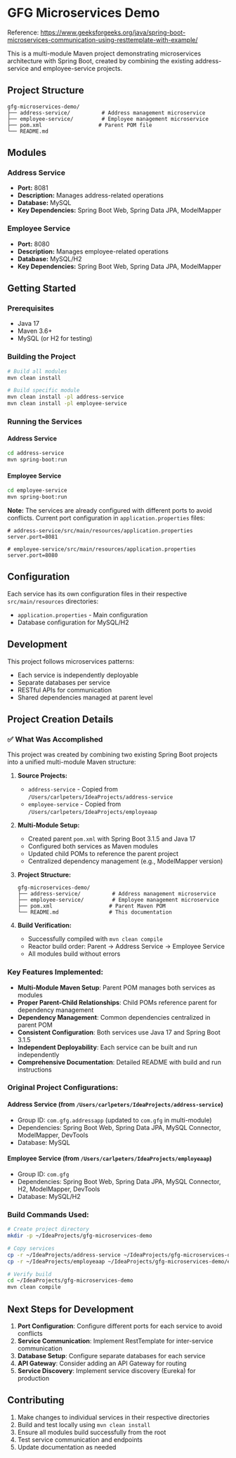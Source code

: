 # GFG Microservices Demo
Reference: https://www.geeksforgeeks.org/java/spring-boot-microservices-communication-using-resttemplate-with-example/

This is a multi-module Maven project demonstrating microservices architecture with Spring Boot, created by combining the existing address-service and employee-service projects.

## Project Structure

```
gfg-microservices-demo/
├── address-service/          # Address management microservice
├── employee-service/         # Employee management microservice
├── pom.xml                  # Parent POM file
└── README.md
```

## Modules

### Address Service
- **Port:** 8081
- **Description:** Manages address-related operations
- **Database:** MySQL
- **Key Dependencies:** Spring Boot Web, Spring Data JPA, ModelMapper

### Employee Service  
- **Port:** 8080
- **Description:** Manages employee-related operations
- **Database:** MySQL/H2
- **Key Dependencies:** Spring Boot Web, Spring Data JPA, ModelMapper

## Getting Started

### Prerequisites
- Java 17
- Maven 3.6+
- MySQL (or H2 for testing)

### Building the Project
```bash
# Build all modules
mvn clean install

# Build specific module
mvn clean install -pl address-service
mvn clean install -pl employee-service
```

### Running the Services

#### Address Service
```bash
cd address-service
mvn spring-boot:run
```

#### Employee Service  
```bash
cd employee-service
mvn spring-boot:run
```

**Note:** The services are already configured with different ports to avoid conflicts. Current port configuration in `application.properties` files:

```properties
# address-service/src/main/resources/application.properties
server.port=8081

# employee-service/src/main/resources/application.properties
server.port=8080
```

## Configuration

Each service has its own configuration files in their respective `src/main/resources` directories:
- `application.properties` - Main configuration
- Database configuration for MySQL/H2

## Development

This project follows microservices patterns:
- Each service is independently deployable
- Separate databases per service
- RESTful APIs for communication
- Shared dependencies managed at parent level

## Project Creation Details

### ✅ What Was Accomplished

This project was created by combining two existing Spring Boot projects into a unified multi-module Maven structure:

1. **Source Projects:**
   - `address-service` - Copied from `/Users/carlpeters/IdeaProjects/address-service`
   - `employee-service` - Copied from `/Users/carlpeters/IdeaProjects/employeaap`

2. **Multi-Module Setup:**
   - Created parent `pom.xml` with Spring Boot 3.1.5 and Java 17
   - Configured both services as Maven modules
   - Updated child POMs to reference the parent project
   - Centralized dependency management (e.g., ModelMapper version)

3. **Project Structure:**
   ```
   gfg-microservices-demo/
   ├── address-service/          # Address management microservice
   ├── employee-service/         # Employee management microservice  
   ├── pom.xml                  # Parent Maven POM
   └── README.md                # This documentation
   ```

4. **Build Verification:**
   - Successfully compiled with `mvn clean compile`
   - Reactor build order: Parent → Address Service → Employee Service
   - All modules build without errors

### Key Features Implemented:

- **Multi-Module Maven Setup**: Parent POM manages both services as modules
- **Proper Parent-Child Relationships**: Child POMs reference parent for dependency management
- **Dependency Management**: Common dependencies centralized in parent POM
- **Consistent Configuration**: Both services use Java 17 and Spring Boot 3.1.5
- **Independent Deployability**: Each service can be built and run independently
- **Comprehensive Documentation**: Detailed README with build and run instructions

### Original Project Configurations:

#### Address Service (from `/Users/carlpeters/IdeaProjects/address-service`)
- Group ID: `com.gfg.addressapp` (updated to `com.gfg` in multi-module)
- Dependencies: Spring Boot Web, Spring Data JPA, MySQL Connector, ModelMapper, DevTools
- Database: MySQL

#### Employee Service (from `/Users/carlpeters/IdeaProjects/employeaap`)
- Group ID: `com.gfg`
- Dependencies: Spring Boot Web, Spring Data JPA, MySQL Connector, H2, ModelMapper, DevTools  
- Database: MySQL/H2

### Build Commands Used:

```bash
# Create project directory
mkdir -p ~/IdeaProjects/gfg-microservices-demo

# Copy services
cp -r ~/IdeaProjects/address-service ~/IdeaProjects/gfg-microservices-demo/
cp -r ~/IdeaProjects/employeaap ~/IdeaProjects/gfg-microservices-demo/employee-service

# Verify build
cd ~/IdeaProjects/gfg-microservices-demo
mvn clean compile
```

## Next Steps for Development

1. **Port Configuration**: Configure different ports for each service to avoid conflicts
2. **Service Communication**: Implement RestTemplate for inter-service communication
3. **Database Setup**: Configure separate databases for each service
4. **API Gateway**: Consider adding an API Gateway for routing
5. **Service Discovery**: Implement service discovery (Eureka) for production

## Contributing

1. Make changes to individual services in their respective directories
2. Build and test locally using `mvn clean install`
3. Ensure all modules build successfully from the root
4. Test service communication and endpoints
5. Update documentation as needed
